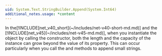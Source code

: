 ```yaml
---
uid: System.Text.StringBuilder.Append(System.Int64)
additional_notes.usage: *content
---
```


<p>In the[!INCLUDE[net_v40_short](~/includes/net-v40-short-md.md)] and the [!INCLUDE[net_v45](~/includes/net-v45-md.md)], when you instantiate the <xref href="System.Text.StringBuilder"></xref> object by calling the <xref href="System.Text.StringBuilder.#ctor(System.Int32,System.Int32)"></xref> constructor, both the length and the capacity of the <xref href="System.Text.StringBuilder"></xref> instance can grow beyond the value of its <xref href="System.Text.StringBuilder.MaxCapacity"></xref> property. This can occur particularly when you call the <xref href="System.Text.StringBuilder.Append(System.String)"></xref> and <xref href="System.Text.StringBuilder.AppendFormat(System.String,System.Object)"></xref> methods to append small strings.</p>


